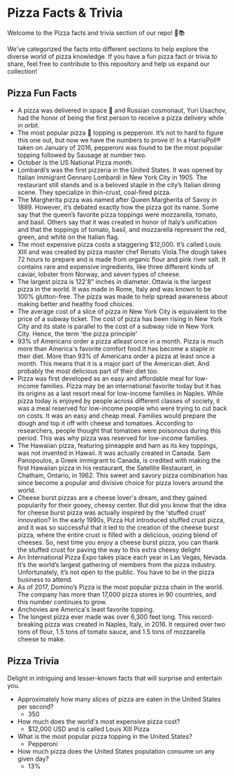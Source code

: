 # Pizza Facts & Trivia

Welcome to the Pizza facts and trivia section of our repo! 🍕📚

We've categorized the facts into different sections to help explore the diverse world of pizza knowledge. If you have a fun pizza fact or trivia to share, feel free to contribute to this repository and help us expand our collection!

## Pizza Fun Facts

- A pizza was delivered in space 🚀 and Russian cosmonaut, Yuri Usachov, had the honor of being the first person to receive a pizza delivery while in orbit.
- The most popular pizza 🍕 topping is pepperoni. It’s not to hard to figure this one out, but now we have the numbers to prove it! In a HarrisPoll® taken on January of 2016, pepperoni was found to be the most popular topping followed by Sausage at number two.
- October is the US National Pizza month.
- Lombardi’s was the first pizzeria in the United States. It was opened by Italian immigrant Gennaro Lombardi in New York City in 1905. The restaurant still stands and is a beloved staple in the city’s Italian dining scene. They specialize in thin-crust, coal-fired pizza.
- The Margherita pizza was named after Queen Margherita of Savoy in 1889. However, it’s debated exactly how the pizza got its name.
  Some say that the queen’s favorite pizza toppings were mozzarella, tomato, and basil. Others say that it was created in honor of Italy’s unification and that the toppings of tomato, basil, and mozzarella represent the red, green, and white on the Italian flag.
- The most expensive pizza costs a staggering $12,000. It’s called Louis XIII and was created by pizza master chef Renato Viola.The dough takes 72 hours to prepare and is made from organic flour and pink river salt. It contains rare and expensive ingredients, like three different kinds of caviar, lobster from Norway, and seven types of cheese.
- The largest pizza is 122'8" inches in diameter. Ottavia is the largest pizza in the world. It was made in Rome, Italy and was known to be 100% glutton-free. The pizza was made to help spread awareness about making better and healthy food choices.
- The average cost of a slice of pizza in New York City is equivalent to the price of a subway ticket. The cost of pizza has been rising in New York City and its state is parallel to the cost of a subway ride in New York City. Hence, the term 'the pizza principle'
- 93% of Americans order a pizza atleast once in a month. Pizza is much more than America's favorite comfort food.It has become a staple in their diet. More than 93% of Americans order a pizza at least once a month. This means that it is a major part of the American diet. And probably the most delicious part of their diet too.
- Pizza was first developed as an easy and affordable meal for low-income families. Pizza may be an international favorite today but it has its origins as a last resort meal for low-income families in Naples.
  While pizza today is enjoyed by people across different classes of society, it was a meal reserved for low-income people who were trying to cut back on costs. It was an easy and cheap meal. Families would prepare the dough and top it off with cheese and tomatoes. According to researchers, people thought that tomatoes were poisonous during this period. This was why pizza was reserved for low-income families.
- The Hawaiian pizza, featuring pineapple and ham as its key toppings, was not invented in Hawaii. It was actually created in Canada. Sam Panopoulos, a Greek immigrant to Canada, is credited with making the first Hawaiian pizza in his restaurant, the Satellite Restaurant, in Chatham, Ontario, in 1962. This sweet and savory pizza combination has since become a popular and divisive choice for pizza lovers around the world.
- Cheese burst pizzas are a cheese lover's dream, and they gained popularity for their gooey, cheesy center. But did you know that the idea for cheese burst pizza was actually inspired by the 'stuffed crust' innovation? In the early 1990s, Pizza Hut introduced stuffed crust pizza, and it was so successful that it led to the creation of the cheese burst pizza, where the entire crust is filled with a delicious, oozing blend of cheeses. So, next time you enjoy a cheese burst pizza, you can thank the stuffed crust for paving the way to this extra cheesy delight
- An International Pizza Expo takes place each year in Las Vegas, Nevada. It’s the world’s largest gathering of members from the pizza industry. Unfortunately, it’s not open to the public. You have to be in the pizza business to attend.
- As of 2017, Domino’s Pizza is the most popular pizza chain in the world. The company has more than 17,000 pizza stores in 90 countries, and this number continues to grow.
- Anchovies are America's least favorite topping.
- The longest pizza ever made was over 6,300 feet long. This record-breaking pizza was created in Naples, Italy, in 2016. It required over two tons of flour, 1.5 tons of tomato sauce, and 1.5 tons of mozzarella cheese to make.

## Pizza Trivia

Delight in intriguing and lesser-known facts that will surprise and entertain you.

- Approximately how many slices of pizza are eaten in the United States per second?
  - 350
- How much does the world's most expensive pizza cost?
  - $12,000 USD and is called Louis XIII Pizza
- What is the most popular pizza topping in the United States?
  - Pepperoni
- How much pizza does the United States population consume on any given day?
  - 13%
